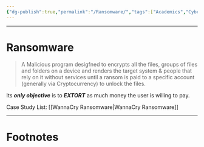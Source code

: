 ```yaml
---
{"dg-publish":true,"permalink":"/Ransomware/","tags":["Academics","CyberSec","EthHack"]}
---
```



---
# Ransomware
> A Malicious program desigfned to encrypts all the files, groups of files and folders on a device and renders the target system & people that rely on it without services until a ransom is paid to a specific account (generally via Cryptocurrency) to unlock the files.

Its ***only objective*** is to ***EXTORT*** as much money the user is willing to pay.

Case Study List: 
[[WannaCry Ransomware\|WannaCry Ransomware]]

---
# Footnotes